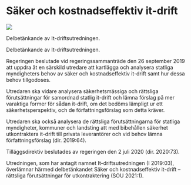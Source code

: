 # Säker och kostnadseffektiv it-drift

![](/contentassets/10a3aff9f8b847b48b35036d0907439e/sou-2021-1-framsida.jpg?width=150&quality=85)

Delbetänkande av It-driftsutredningen.

Delbetänkande av It-driftsutredningen.

Regeringen beslutade vid regeringssammanträde den 26 september
2019 att uppdra åt en särskild utredare att kartlägga och analysera
statliga myndigheters behov av säker och kostnadseffektiv it-drift
samt hur dessa behov tillgodoses.

Utredaren ska vidare analysera säkerhetsmässiga och rättsliga förutsättningar för samordnad statlig it-drift och lämna förslag på mer varaktiga former för sådan it-drift, om det bedöms lämpligt ur ett säkerhetsperspektiv, och de författningsförslag som detta kräver.

Utredaren ska också analysera de rättsliga förutsättningarna för statliga myndigheter, kommuner och landsting att med bibehållen säkerhet utkontraktera it-drift till privata leverantörer och vid behov lämna författningsförslag (dir. 2019:64).

Tilläggsdirektiv beslutades av regeringen den 2 juli 2020 (dir. 2020:73).

Utredningen, som har antagit namnet It-driftsutredningen (I 2019:03), överlämnar härmed delbetänkandet Säker och kostnadseffektiv it-drift – rättsliga förutsättningar för utkontraktering (SOU 2021:1).
